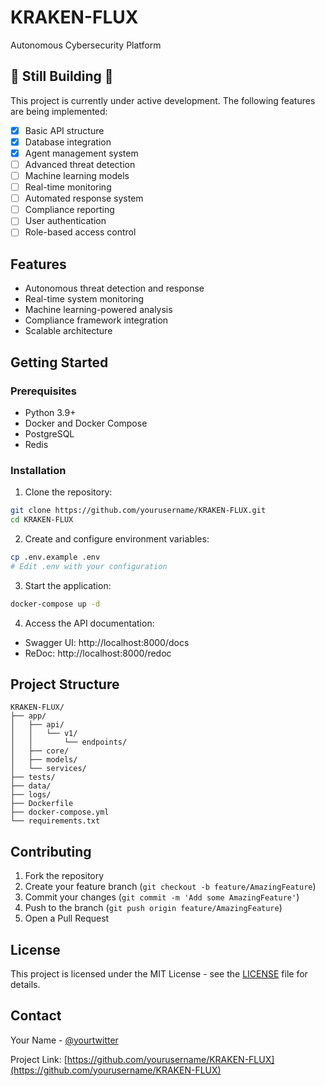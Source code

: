 # KRAKEN-FLUX

Autonomous Cybersecurity Platform

## 🚧 Still Building 🚧

This project is currently under active development. The following features are being implemented:

- [x] Basic API structure
- [x] Database integration
- [x] Agent management system
- [ ] Advanced threat detection
- [ ] Machine learning models
- [ ] Real-time monitoring
- [ ] Automated response system
- [ ] Compliance reporting
- [ ] User authentication
- [ ] Role-based access control

## Features

- Autonomous threat detection and response
- Real-time system monitoring
- Machine learning-powered analysis
- Compliance framework integration
- Scalable architecture

## Getting Started

### Prerequisites

- Python 3.9+
- Docker and Docker Compose
- PostgreSQL
- Redis

### Installation

1. Clone the repository:
```bash
git clone https://github.com/yourusername/KRAKEN-FLUX.git
cd KRAKEN-FLUX
```

2. Create and configure environment variables:
```bash
cp .env.example .env
# Edit .env with your configuration
```

3. Start the application:
```bash
docker-compose up -d
```

4. Access the API documentation:
- Swagger UI: http://localhost:8000/docs
- ReDoc: http://localhost:8000/redoc

## Project Structure

```
KRAKEN-FLUX/
├── app/
│   ├── api/
│   │   └── v1/
│   │       └── endpoints/
│   ├── core/
│   ├── models/
│   └── services/
├── tests/
├── data/
├── logs/
├── Dockerfile
├── docker-compose.yml
└── requirements.txt
```

## Contributing

1. Fork the repository
2. Create your feature branch (`git checkout -b feature/AmazingFeature`)
3. Commit your changes (`git commit -m 'Add some AmazingFeature'`)
4. Push to the branch (`git push origin feature/AmazingFeature`)
5. Open a Pull Request

## License

This project is licensed under the MIT License - see the [LICENSE](LICENSE) file for details.

## Contact

Your Name - [@yourtwitter](https://twitter.com/yourtwitter)

Project Link: [https://github.com/yourusername/KRAKEN-FLUX](https://github.com/yourusername/KRAKEN-FLUX)